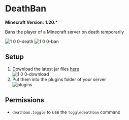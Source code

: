 # DeathBan

**Minecraft Version: 1.20.***

Bans the player of a Minecraft server on death temporarily

![1 0 0-death](https://github.com/user-attachments/assets/d869c9a5-4f26-4893-b23a-3901e9027187)
![1 0 0-ban](https://github.com/user-attachments/assets/c6efa5b9-34e3-4e90-86b6-ecb691decf2f)

## Setup

1. Download the latest jar files [here](https://github.com/ItsLeMax/MobileCrafting/releases/latest)\
![1 0 0-download](https://github.com/user-attachments/assets/14759ac9-dfc6-48c1-bfc8-07c5a122159e)
2. Put them into the plugins folder of your server\
![plugins](https://github.com/user-attachments/assets/b458f598-a674-4777-8f9e-6e9701f87e5a)

## Permissions

- `deathban.toggle` to use the `toggledeathban` command